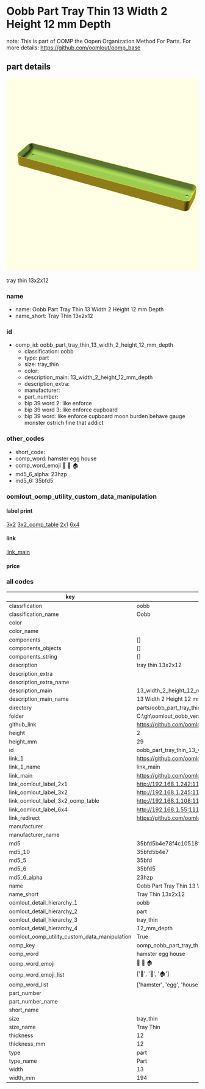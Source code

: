 # Oobb Part Tray Thin 13 Width 2 Height 12 mm Depth  

note: This is part of OOMP the Oopen Organization Method For Parts. For more details: https://github.com/oomlout/oomp_base

##  part details
  

[![](3dpr.png)](3dpr.png)

tray thin 13x2x12



### name
* name: Oobb Part Tray Thin 13 Width 2 Height 12 mm Depth
* name_short: Tray Thin 13x2x12 
### id
* oomp_id: oobb_part_tray_thin_13_width_2_height_12_mm_depth
  * classification: oobb
  * type: part
  * size: tray_thin
  * color: 
  * description_main: 13_width_2_height_12_mm_depth
  * description_extra: 
  * manufacturer: 
  * part_number: 
  * bip 39 word 2: like enforce
  * bip 39 word 3: like enforce cupboard
  * bip 39 word: like enforce cupboard moon burden behave gauge monster ostrich fine that addict

### other_codes
* short_code: 
* oomp_word: hamster egg house
* oomp_word_emoji :hamster: :egg: :house:
* md5_6_alpha: 23hzp
* md5_6: 35bfd5






### oomlout_oomp_utility_custom_data_manipulation
#### label print
[3x2](http://192.168.1.245:1112/?label=oomp%2023hzp)
[3x2_oomp_table](http://192.168.1.108:1112/?label=oomp%2023hzp)
[2x1](http://192.168.1.242:1112/?label=oomp%2023hzp)
[6x4](http://192.168.1.55:1112/?label=oomp%2023hzp)    

#### link

[link_main](https://github.com/oomlout/oomlout_oobb_version_4_generated_parts/tree/main/navigation_oomp/oobb/part/tray_thin/13_width_2_height_12_mm_depth/part)                              

#### price







### all codes 
| key | value |  
| --- | --- |  
| classification | oobb |  
| classification_name | Oobb |  
| color |  |  
| color_name |  |  
| components | [] |  
| components_objects | [] |  
| components_string | [] |  
| description | tray thin 13x2x12 |  
| description_extra |  |  
| description_extra_name |  |  
| description_main | 13_width_2_height_12_mm_depth |  
| description_main_name | 13 Width 2 Height 12 mm Depth |  
| directory | parts/oobb_part_tray_thin_13_width_2_height_12_mm_depth |  
| folder | C:\gh\oomlout_oobb_version_4_generated_parts\parts\oobb_part_tray_thin_13_width_2_height_12_mm_depth |  
| github_link | https://github.com/oomlout/oomlout_oomp_part_src/tree/main/parts/oobb_part_tray_thin_13_width_2_height_12_mm_depth |  
| height | 2 |  
| height_mm | 29 |  
| id | oobb_part_tray_thin_13_width_2_height_12_mm_depth |  
| link_1 | https://github.com/oomlout/oomlout_oobb_version_4_generated_parts/tree/main/navigation_oomp/oobb/part/tray_thin/13_width_2_height_12_mm_depth/part |  
| link_1_name | link_main |  
| link_main | https://github.com/oomlout/oomlout_oobb_version_4_generated_parts/tree/main/navigation_oomp/oobb/part/tray_thin/13_width_2_height_12_mm_depth/part |  
| link_oomlout_label_2x1 | http://192.168.1.242:1112/?label=oomp%2023hzp |  
| link_oomlout_label_3x2 | http://192.168.1.245:1112/?label=oomp%2023hzp |  
| link_oomlout_label_3x2_oomp_table | http://192.168.1.108:1112/?label=oomp%2023hzp |  
| link_oomlout_label_6x4 | http://192.168.1.55:1112/?label=oomp%2023hzp |  
| link_redirect | https://github.com/oomlout/oomlout_oobb_version_4_generated_parts/tree/main/parts/oobb_tray_thin_13_02_12 |  
| manufacturer |  |  
| manufacturer_name |  |  
| md5 | 35bfd5b4e78f4c10518f48f86b928c0d |  
| md5_10 | 35bfd5b4e7 |  
| md5_5 | 35bfd |  
| md5_6 | 35bfd5 |  
| md5_6_alpha | 23hzp |  
| name | Oobb Part Tray Thin 13 Width 2 Height 12 mm Depth |  
| name_short | Tray Thin 13x2x12  |  
| oomlout_detail_hierarchy_1 | oobb |  
| oomlout_detail_hierarchy_2 | part |  
| oomlout_detail_hierarchy_3 | tray_thin |  
| oomlout_detail_hierarchy_4 | 12_mm_depth |  
| oomlout_oomp_utility_custom_data_manipulation | True |  
| oomp_key | oomp_oobb_part_tray_thin_13_width_2_height_12_mm_depth |  
| oomp_word | hamster egg house |  
| oomp_word_emoji | :hamster: :egg: :house: |  
| oomp_word_emoji_list | [':hamster:', ':egg:', ':house:'] |  
| oomp_word_list | ['hamster', 'egg', 'house'] |  
| part_number |  |  
| part_number_name |  |  
| short_name |  |  
| size | tray_thin |  
| size_name | Tray Thin |  
| thickness | 12 |  
| thickness_mm | 12 |  
| type | part |  
| type_name | Part |  
| width | 13 |  
| width_mm | 194 |  
